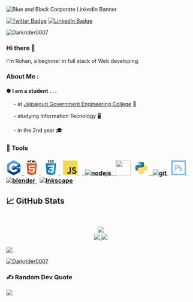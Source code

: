 ![Blue and Black Corporate LinkedIn Banner](https://user-images.githubusercontent.com/109970907/196489106-7527d83e-9634-401c-8a2e-4839fa2c5884.png)

[![Twitter Badge](https://img.shields.io/badge/Twitter-Profile-informational?style=flat&logo=twitter&logoColor=white&color=1CA2F1)](https://twitter.com/RohanGope6)
[![LinkedIn Badge](https://img.shields.io/badge/LinkedIn-Profile-informational?style=flat&logo=linkedin&logoColor=white&color=0D76A8)](https://www.linkedin.com/in/rohan-gope-a96072199/)<p align="left"> <img src="https://komarev.com/ghpvc/?username=Darkrider0007&label=Profile%20views&color=0e75b6&style=flat" alt="Darkrider0007" /> </p>

### Hi there 👋
I'm Rohan, a beginner in full stack of Web developing.

### About Me :
#### ●  I am a student . . . 
   &nbsp;&nbsp;&nbsp;&nbsp; - at [Jalpaiguri Government Engineering College](https://jgec.ac.in/) 🏫
   
   &nbsp;&nbsp;&nbsp;&nbsp; - studying Information Tecnology 🖥️
   
   &nbsp;&nbsp;&nbsp;&nbsp; - in the 2nd year 🎓
   
 <h3> 🔧 Tools <h3>
     <a href="https://www.w3schools.com/cpp/" target="_blank" rel="noreferrer"> <img src="https://raw.githubusercontent.com/devicons/devicon/master/icons/cplusplus/cplusplus-original.svg" alt="cplusplus" width="40" height="40"/>&nbsp  <a href="https://www.w3.org/html/" target="_blank" rel="noreferrer"> <img src="https://raw.githubusercontent.com/devicons/devicon/master/icons/html5/html5-original-wordmark.svg" alt="html5" width="40" height="40"/> </a>&nbsp   <a href="https://www.w3schools.com/css/" target="_blank" rel="noreferrer"> <img src="https://raw.githubusercontent.com/devicons/devicon/master/icons/css3/css3-original-wordmark.svg" alt="css3" width="40" height="40"/> </a>  &nbsp <a href="https://developer.mozilla.org/en-US/docs/Web/JavaScript" target="_blank" rel="noreferrer"> <img src="https://raw.githubusercontent.com/devicons/devicon/master/icons/javascript/javascript-original.svg" alt="javascript" width="40" height="40"/> </a>   &nbsp <a href="https://nodejs.org/en/about/">   &nbsp  <img src="https://img.icons8.com/color/48/000000/nodejs.png" alt="nodejs" width="40" height="40"/></a><a href="https://expressjs.com/en/guide/routing.html" alt="Express"> &nbsp <img src="https://img.icons8.com/fluency/48/000000/express-js.png"  width="40" height="40"/></a>&nbsp <a href="https://www.python.org" target="_blank" rel="noreferrer"> <img src="https://raw.githubusercontent.com/devicons/devicon/master/icons/python/python-original.svg" alt="python" width="40" /> &nbsp <a href="https://git-scm.com/" target="_blank" rel="noreferrer"> <img src="https://www.vectorlogo.zone/logos/git-scm/git-scm-icon.svg" alt="git" width="40" /> </a> &nbsp
<a href="https://www.photoshop.com/en" target="_blank" rel="noreferrer"> <img src="https://raw.githubusercontent.com/devicons/devicon/master/icons/photoshop/photoshop-line.svg" alt="photoshop" width="40" /> </a> &nbsp
<a href="https://www.blender.com/en" target="_blank" rel="noreferrer"> <img src="https://upload.wikimedia.org/wikipedia/commons/thumb/0/0c/Blender_logo_no_text.svg/1200px-Blender_logo_no_text.svg.png" alt="blender" width="40" /> </a>
&nbsp <a href="https://inkscape.org/learn/tutorials/" target="_blank" rel="noreferrer"> <img src="https://upload.wikimedia.org/wikipedia/commons/0/0d/Inkscape_Logo.svg" alt="Inkscape" width="40" /> </a>

## &#x1f4c8; GitHub Stats

<br>

<p align="center">
<a href="https://github.com/Darkrider0007">
<img height="180em" src="https://github-readme-streak-stats.herokuapp.com/?user=Darkrider0007&theme=react" />
  <br>
  <img height="180em" src="https://github-readme-stats-eight-theta.vercel.app/api?username=Darkrider0007&show_icons=true&theme=algolia&include_all_commits=true&count_private=true"/>  
  <img height="180em" src="https://github-readme-stats-eight-theta.vercel.app/api/top-langs/?username=Darkrider0007&layout=compact&langs_count=8&theme=algolia"/>
  
</a>
</p>

<img align="center" width="1000" src="https://activity-graph.herokuapp.com/graph?username=Darkrider0007&theme=react-dark" />



<p align="left"> <a href="https://github.com/ryo-ma/github-profile-trophy"><img src="https://github-profile-trophy.vercel.app/?username=Darkrider0007" alt="Darkrider0007" /></a> </p>

 ### ✍️ Random Dev Quote
![](https://quotes-github-readme.vercel.app/api?type=horizontal&theme=tokyonight)




